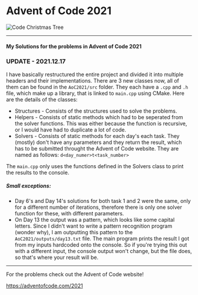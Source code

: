 # Advent of Code 2021

![Code Christmas Tree](https://www.caphyon.ro/wp-content/uploads/2020/11/advent-code-1-1024x647.png)

---
#### My Solutions for the problems in Advent of Code 2021

### UPDATE - 2021.12.17

I have basically restructured the entire project and divided it into multiple headers and their implementations. There are 3 new classes now, all of them can be found in the ``AoC2021/src`` folder. They each have a ``.cpp`` and ``.h`` file, which make up a library, that is linked to ``main.cpp`` using CMake. Here are the details of the classes:

+ Structures - Consists of the structures used to solve the problems.
+ Helpers - Consists of static methods which had to be seperated from the solver functions. This was either because the function is recursive, or I would have had to duplicate a lot of code.
+ Solvers - Consists of static methods for each day's each task. They (mostly) don't have any parameters and they return the result, which has to be submitted throught the Advent of Code website. They are named as follows: ``d<day_numer>t<task_number>``

The ``main.cpp`` only uses the functions defined in the Solvers class to print the results to the console.

##### Small exceptions:

+ Day 6's and Day 14's solutions for both task 1 and 2 were the same, only for a different number of iterations, therefore there is only one solver function for these, with different parameters.
+ On Day 13 the output was a pattern, which looks like some capital letters. Since I didn't want to write a pattern recognition program (wonder why), I am outputting this pattern to the ``AoC2021/outputs/day13.txt`` file. The main program prints the result I got from my inputs hardcoded onto the console. So if you're trying this out with a different input, the console output won't change, but the file does, so that's where your result will be.

---
For the problems check out the Advent of Code website!

https://adventofcode.com/2021




